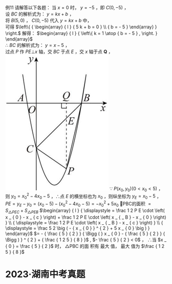 例11 请解答以下各题：
当 $x = 0$ 时， $y = - 5$ ，即 $C ( 0 , - 5 )$ ，  
设 $B C$ 的解析式为： $y = k x + b$ ，  
将 $B \left( 5 , 0 \right)$ ， $C ( 0 , - 5 )$ 代入 $y = k x + b$ 中，  
可得 $\left\{ { \begin{array} { l } { 5 k + b = 0 } \\ { b = - 5 } \end{array} } \right.$ 解得： $\begin{array} { l } { \left\{ k = 1 \atop { b = - 5 } , \right. } \end{array}$   
∴ $B C$ 的解析式为： $y = x - 5$ ，  
过点 $P$ 作 $P E \bot x$ 轴，交 $B C$ 于点 $E$ ，交 $x$ 轴于点 $\boldsymbol { Q }$ ，
![](<../../qs_image_DB/专题2-7_二次函数中的最值问题（解析版）/dd9f7ec1cb5b0f06b555787d3c9132d547140351d7ea98d4fcc20e4ba5abec1e.jpg>)
∵ $P \big ( x _ { 0 } , y _ { 0 } \big ) \big ( 0 < x _ { 0 } < 5 \big )$ ，则 $y _ { 0 } = { x _ { 0 } } ^ { 2 } - 4 x _ { 0 } - 5$ ，∴点 $E$ 的横坐标也为 $x _ { 0 }$ ，则纵坐标为 $y _ { E } = x _ { 0 } - 5$ ，$P E = y _ { E } - y _ { 0 } = \left( x _ { 0 } - 5 \right) - \left( x _ { 0 } ^ { 2 } - 4 x _ { 0 } - 5 \right) = - x _ { 0 } ^ { 2 } + 5 x _ { 0 }$ PBC的面积 $= S _ { \triangle P E C } + S _ { \triangle P E B }$ $\begin{array} { l } { \displaystyle = \frac 1 2 P E \cdot \left( x _ { 0 } - x _ { c } \right) + \frac 1 2 P E \cdot \left( x _ { _ B } - x _ { 0 } \right) } \\ { \displaystyle = \frac 1 2 P E \cdot \left( x _ { _ B } - x _ { c } \right) } \\ { \displaystyle = \frac 5 2 \big ( - { x _ { 0 } } ^ { 2 } + 5 x _ { 0 } \big ) } \end{array}$ $= - { \frac { 5 } { 2 } } { \Bigg ( } x _ { 0 } - { \frac { 5 } { 2 } } { \Bigg ) } ^ { 2 } + { \frac { 1 2 5 } { 8 } }$ , $- \frac { 5 } { 2 } < 0$ ， ∴当 $x _ { 0 } = \frac { 5 } { 2 }$ 时， $\triangle \mathrm { P B C }$ 的面 积有 最大 值， 最大 值为 $\frac { 1 2 5 } { 8 }$
# 2023·湖南中考真题
